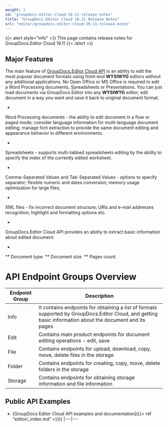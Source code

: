 ```yaml
---
weight: 1
id: "groupdocs-editor-cloud-19-11-release-notes"
title: "GroupDocs.Editor Cloud 19.11 Release Notes"
url: "editor/groupdocs-editor-cloud-19-11-release-notes"
---
```


{{< alert style="info" >}}
This page contains release notes for GroupDocs.Editor Cloud 19.11
{{< /alert >}}

## Major Features ##



The main feature of [GroupDocs.Editor Cloud API](https://products.groupdocs.cloud/editor) is an ability to edit the most popular document formats using front-end **WYSIWYG** editors without any additional applications. No Open Office or MS Office is required to edit a Word Processing documents, Spreadsheets or Presentations. You can just load documents via GroupDocs.Editor into any **WYSIWYG** editor, edit document in a way you want and save it back to original document format.


* 
Word Processing documents - the ability to edit document in a flow or paged mode; consider language information for multi-language document editing; manage font extraction to provide the same document editing and appearance behavior in different environments.

* 
Spreadsheets - supports multi-tabbed spreadsheets editing by the ability to specify the index of the currently edited worksheet.

* 
Comma-Separated Values and Tab-Separated Values - options to specify separator; flexible numeric and dates conversion; memory usage optimization for large files;

* 
XML files - fix incorrect document structure; URIs and e-mail addresses recognition; highlight and formatting options etc. 

* 
GroupDocs.Editor Cloud API provides an ability to extract basic information about edited document: 




* 
** Document type.
** Document size.
** Pages count.

 

# API Endpoint Groups Overview #

 

|Endpoint Group|Description
|---|---
|Info|It contains endpoints for obtaining a list of formats supported by GroupDocs.Editor Cloud, and getting basic information about the document and its pages
|Edit|Contains main product endpoints for document editing operations - edit, save
|File|Contains endpoints for upload, download, copy, move, delete files in the storage
|Folder|Contains endpoints for creating, copy, move, delete folders in the storage
|Storage|Contains endpoints for obtaining storage information and file information




## Public API Examples ##

* [GroupDocs Editor Cloud API examples and documentation]({{< ref "editor/_index.md" >}}))
|---|---
